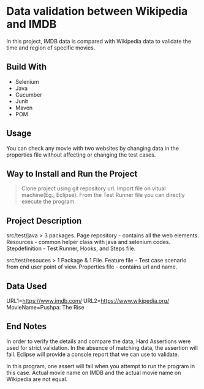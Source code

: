
# Data validation between Wikipedia and IMDB
In this project, IMDB data is compared with Wikipedia data to validate the time and region of specific movies.

## Build With
- Selenium
- Java
- Cucumber
- Junit
- Maven
- POM

## Usage
You can check any movie with two websites by changing data in the properties file without affecting or changing the test cases.

## Way to Install and Run the Project
>Clone project using git repository url.
>Import file on vitual machine(Eg., Eclipse).
>From the Test Runner file you can directly execute the program. 

## Project Description
src/test/java > 3 packages. 
Page repository - contains all the web elements.
Resources - common helper class with java and selenium codes. 
Stepdefinition - Test Runner, Hooks, and Steps file. 

src/test/resouces > 1 Package & 1 File. 
Feature file - Test case scenario from end user point of view. 
Properties file - contains url and name. 

## Data Used
URL1=https://www.imdb.com/
URL2=https://www.wikipedia.org/
MovieName=Pushpa: The Rise

## End Notes
In order to verify the details and compare the data, Hard Assertions were used for strict validation. In the absence of matching data, the assertion will fail. Eclipse will provide a console report that we can use to validate.

In this program, one assert will fail when you attempt to run the program in this case. Actual movie name on IMDB and the actual movie name on Wikipedia are not equal.
